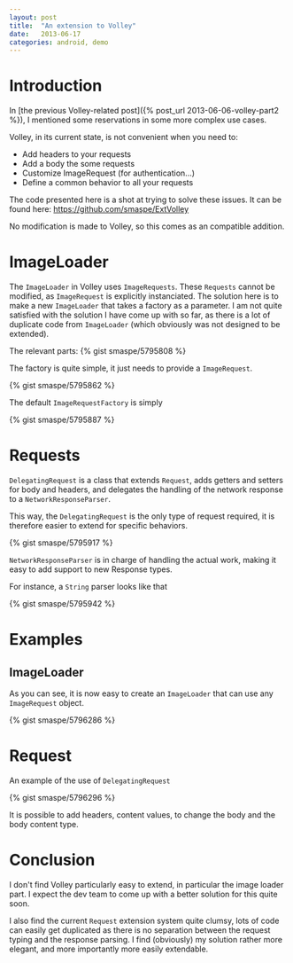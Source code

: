 ```yaml
---
layout: post
title:  "An extension to Volley"
date:   2013-06-17
categories: android, demo
---
```

# Introduction

In [the previous Volley-related post]({% post_url  2013-06-06-volley-part2 %}), I mentioned some reservations in some more complex use cases.

Volley, in its current state, is not convenient when you need to:

- Add headers to your requests
- Add a body the some requests
- Customize ImageRequest (for authentication...)
- Define a common behavior to all your requests

The code presented here is a shot at trying to solve these issues. It can be found here: <https://github.com/smaspe/ExtVolley>

No modification is made to Volley, so this comes as an compatible addition.

# ImageLoader

The `ImageLoader` in Volley uses `ImageRequests`. These `Requests` cannot be modified, as `ImageRequest` is explicitly instanciated. The solution here is to make a new `ImageLoader` that takes a factory as a parameter. I am not quite satisfied with the solution I have come up with so far, as there is a lot of duplicate code from `ImageLoader` (which obviously was not designed to be extended).

The relevant parts:
{% gist smaspe/5795808 %}

The factory is quite simple, it just needs to provide a `ImageRequest`.

{% gist smaspe/5795862 %}

The default `ImageRequestFactory` is simply

{% gist smaspe/5795887 %}

# Requests

`DelegatingRequest` is a class that extends `Request`, adds getters and setters for body and headers, and delegates the handling of the network response to a `NetworkResponseParser`.

This way, the `DelegatingRequest` is the only type of request required, it is therefore easier to extend for specific behaviors.

{% gist smaspe/5795917 %}

`NetworkResponseParser` is in charge of handling the actual work, making it easy to add support to new Response types.

For instance, a `String` parser looks like that

{% gist smaspe/5795942 %}

# Examples

## ImageLoader

As you can see, it is now easy to create an `ImageLoader` that can use any `ImageRequest` object.

{% gist smaspe/5796286 %}

# Request

An example of the use of `DelegatingRequest`

{% gist smaspe/5796296 %}

It is possible to add headers, content values, to change the body and the body content type.

# Conclusion

I don't find Volley particularly easy to extend, in particular the image loader part. I expect the dev team to come up with a better solution for this quite soon.

I also find the current `Request` extension system quite clumsy, lots of code can easily get duplicated as there is no separation between the request typing and the response parsing. I find (obviously) my solution rather more elegant, and more importantly more easily extendable.

